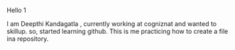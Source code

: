 Hello 1

I am Deepthi Kandagatla , currently working at cogniznat and wanted to skillup. so, started learning github.
This is me practicing how to create a file ina repository.
